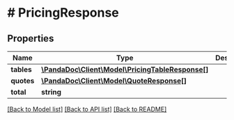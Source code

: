 # # PricingResponse

## Properties

Name | Type | Description | Notes
------------ | ------------- | ------------- | -------------
**tables** | [**\PandaDoc\Client\Model\PricingTableResponse[]**](PricingTableResponse.md) |  | [optional]
**quotes** | [**\PandaDoc\Client\Model\QuoteResponse[]**](QuoteResponse.md) |  | [optional]
**total** | **string** |  | [optional]

[[Back to Model list]](../../README.md#models) [[Back to API list]](../../README.md#endpoints) [[Back to README]](../../README.md)
